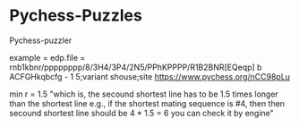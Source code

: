 # Pychess-Puzzles
Pychess-puzzler

example = edp.file = rnb1kbnr/pppppppp/8/3H4/3P4/2N5/PPhKPPPP/R1B2BNR[EQeqp] b ACFGHkqbcfg - 1 5;variant shouse;site https://www.pychess.org/nCC98pLu

min r = 1.5
"which is, the secound shortest line has to be 1.5 times longer than the shortest line
e.g., if the shortest mating sequence is #4, then then secound shortest line should be 4 * 1.5 = 6
you can check it by engine"
